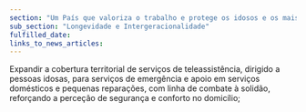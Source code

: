 ```yaml
---
section: "Um País que valoriza o trabalho e protege os idosos e os mais vulneráveis"
sub_section: "Longevidade e Intergeracionalidade"
fulfilled_date:
links_to_news_articles:
---
```


Expandir a cobertura territorial de serviços de teleassistência, dirigido a pessoas idosas, para serviços de emergência e apoio em serviços domésticos e pequenas reparações, com linha de combate à solidão, reforçando a perceção de segurança e conforto no domicílio;